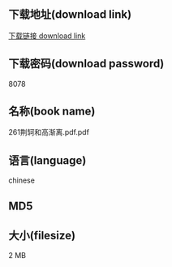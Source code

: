 ## 下载地址(download link)
[下载链接 download link](https://tutu365.netlify.app/?s=261%E8%8D%86%E8%BD%B2%E5%92%8C%E9%AB%98%E6%B8%90%E7%A6%BB.pdf)

## 下载密码(download password)
8078

## 名称(book name)
261荆轲和高渐离.pdf.pdf

## 语言(language)
chinese

## MD5


## 大小(filesize)
2 MB
